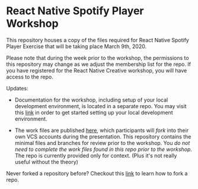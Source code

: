 # React Native Spotify Player Workshop


This repository houses a copy of the files required for React Native Spotify Player Exercise that will be taking place March 9th, 2020.

Please note that during the week prior to the workshop, the permissions to this repository may change as we adjust the membership list for the repo. If you have registered for the React Native Creative workshop, you will have access to the repo.

Updates:

* Documentation for the workshop, including setup of your local development environment, is located in a separate repo. You may visit this [link]( https://github.com/university-of-toronto-fsf/rnspotify-docs.git ) in order to get started setting up your local development environment.

* The work files are published [here](https://github.com/university-of-toronto-fsf/rnc-spotify), which participants will *fork* into their own VCS accounts during the presentation. This repository contains the minimal files and branches for review prior to the workshop. You *do not need to complete the work files found in this repo prior to the workshop*. The repo is currently provided only for context. (Plus it's not really useful without the theory)

Never forked a repository before? Checkout this [link](https://help.github.com/en/github/getting-started-with-github/fork-a-repo) to learn how to fork a repo.

